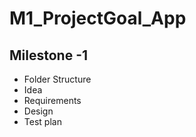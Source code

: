 # M1_ProjectGoal_App



## Milestone -1
* Folder Structure
* Idea
* Requirements
* Design
* Test plan
